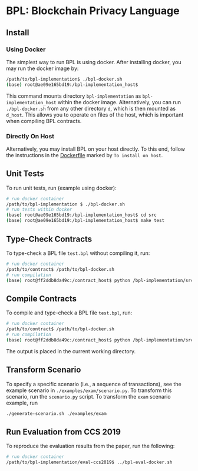 # BPL: Blockchain Privacy Language

## Install

### Using Docker

The simplest way to run BPL is using docker. After installing docker, you may
run the docker image by:

```bash
/path/to/bpl-implementation$ ./bpl-docker.sh
(base) root@ae09e165bd19:/bpl-implementation_host$
```

This command mounts directory `bpl-implementation` as `bpl-implementation_host`
within the docker image. Alternatively, you can run `./bpl-docker.sh` from any
other directory `d`, which is then mounted as `d_host`. This allows you to
operate on files of the host, which is important when compiling BPL contracts.

### Directly On Host

Alternatively, you may install BPL on your host directly. To this end, follow
the instructions in the [Dockerfile](./install/Dockerfile) marked by `To
install on host`.

## Unit Tests

To run unit tests, run (example using docker):

```bash
# run docker container
/path/to/bpl-implementation $ ./bpl-docker.sh
# run tests within docker
(base) root@ae09e165bd19:/bpl-implementation_host$ cd src
(base) root@ae09e165bd19:/bpl-implementation_host$ make test
```

## Type-Check Contracts

To type-check a BPL file `test.bpl` without compiling it, run:

```bash
# run docker container
/path/to/contract$ /path/to/bpl-docker.sh
# run compilation
(base) root@ff2ddb8da49c:/contract_host$ python /bpl-implementation/src/main.py test.bpl --type-check
```

## Compile Contracts

To compile and type-check a BPL file `test.bpl`, run: 

```bash
# run docker container
/path/to/contract$ /path/to/bpl-docker.sh
# run compilation
(base) root@ff2ddb8da49c:/contract_host$ python /bpl-implementation/src/main.py test.bpl
```

The output is placed in the current working directory.

## Transform Scenario

To specify a specific scenario (i.e., a sequence of transactions), see the
example scenario in `./examples/exam/scenario.py`. To transform this scenario,
run the `scenario.py` script. To transform the `exam` scenario example, run

```bash
./generate-scenario.sh ./examples/exam
```

## Run Evaluation from CCS 2019

To reproduce the evaluation results from the paper, run the following:

```bash
# run docker container
/path/to/bpl-implementation/eval-ccs2019$ ../bpl-eval-docker.sh
```
